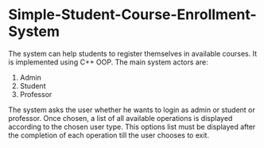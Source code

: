 # Simple-Student-Course-Enrollment-System
The system can help students to register themselves in available courses. It is implemented using C++ OOP.
The main system actors are:
1. Admin
2. Student
3. Professor

The system asks the user whether he wants to login as admin or student or professor. Once chosen,
a list of all available operations is displayed according to the chosen user type. This
options list must be displayed after the completion of each operation till the user chooses to exit.
